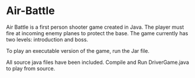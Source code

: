 # Air-Battle

Air Battle is a first person shooter game created in Java. The player must fire at incoming enemy planes to protect the base. The game currently has two levels: introduction and boss.  

To play an executable version of the game, run the Jar file. 

All source java files have been included. Compile and Run DriverGame.java to play from source. 

